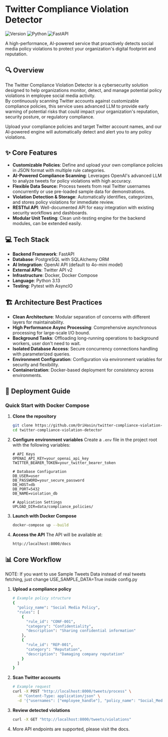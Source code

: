 # Twitter Compliance Violation Detector

![Version](https://img.shields.io/badge/version-1.0.0-blue)
![Python](https://img.shields.io/badge/Python-3.10%2B-blue)
![FastAPI](https://img.shields.io/badge/FastAPI-Latest-green)

A high-performance, AI-powered service that proactively detects social media policy violations to protect your organization's digital footprint and reputation.

## 🔍 Overview

The Twitter Compliance Violation Detector is a cybersecurity solution designed to help organizations monitor, detect, and manage potential policy violations in employee social media activity.  
By continuously scanning Twitter accounts against customizable compliance policies, this service uses advanced LLM to provide early warning of potential risks that could impact your organization's reputation, security posture, or regulatory compliance.

Upload your compliance policies and target Twitter account names, and our AI-powered engine will automatically detect and alert you to any policy violations.


## ✨ Core Features
- **Customizable Policies**: Define and upload your own compliance policies in JSON format with multiple rule categories.
- **AI-Powered Compliance Scanning**: Leverages OpenAI's advanced LLM to analyze tweets for policy violations with high accuracy.
- **Flexible Data Source:** Process tweets from real Twitter usernames concurrently or use pre-loaded sample data for demonstrations.
- **Violation Detection & Storage**: Automatically identifies, categorizes, and stores policy violations for immediate review.
- **RESTful API**: Well-documented API for easy integration with existing security workflows and dashboards.
- **Modular Unit Testing**: Clean unit-testing engine for the backend modules, can be extended easily.


## 💻 Tech Stack

- **Backend Framework**: FastAPI
- **Database**: PostgreSQL with SQLAlchemy ORM
- **AI Integration**: OpenAI API (default to 4o-mini model)
- **External APIs**: Twitter API v2
- **Infrastructure**: Docker, Docker Compose
- **Language**: Python 3.13
- **Testing**: Pytest with AsyncIO


## 🏗️ Architecture Best Practices

- **Clean Architecture**: Modular separation of concerns with different layers for maintainability. 
- **High Performance Async Processing**: Comprehensive asynchronous processing for large-scale I/O bound. 
- **Background Tasks**: Offloading long-running operations to background workers, user don't need to wait.
- **Isolated Database Access**: Secure concurrency connections handling with parameterized queries.
- **Environment Configuration**: Configuration via environment variables for security and flexibility.
- **Containerization**: Docker-based deployment for consistency across environments.



## 🚀 Deployment Guide

### Quick Start with Docker Compose

1. **Clone the repository**
   ```bash
   git clone https://github.com/OriHasin/twitter-compliance-violation-detector.git
   cd twitter-compliance-violation-detector
   ```

2. **Configure environment variables**
   Create a `.env` file in the project root with the following variables:
   ```
   # API Keys
   OPENAI_API_KEY=your_openai_api_key
   TWITTER_BEARER_TOKEN=your_twitter_bearer_token
   
   # Database Configuration
   DB_USER=user
   DB_PASSWORD=your_secure_password
   DB_HOST=db
   DB_PORT=5432
   DB_NAME=violation_db
   
   # Application Settings
   UPLOAD_DIR=data/compliance_policies/
   ```

3. **Launch with Docker Compose**
   ```bash
   docker-compose up --build
   ```

4. **Access the API**
   The API will be available at:
   ```
   http://localhost:8000/docs
   ```

## 📊 Core Workflow

NOTE: If you want to use Sample Tweets Data instead of real tweets fetching, just change USE_SAMPLE_DATA=True inside config.py

1. **Upload a compliance policy**
   ```bash
   # Example policy structure
   {
     "policy_name": "Social Media Policy",
     "rules": [
       {
         "rule_id": "CONF-001",
         "category": "Confidentiality",
         "description": "Sharing confidential information"
       },
       {
         "rule_id": "REP-001",
         "category": "Reputation",
         "description": "Damaging company reputation"
       }
     ]
   }
   ```

2. **Scan Twitter accounts**
   ```bash
   # Example request
   curl -X POST "http://localhost:8000/tweets/process" \
     -H "Content-Type: application/json" \
     -d '{"usernames": ["employee_handle"], "policy_name": "Social_Media_Policy"}'
   ```

3. **Review detected violations**
   ```bash
   curl -X GET "http://localhost:8000/tweets/violations"
   ```
   
4. More API endpoints are supported, please visit the docs.
